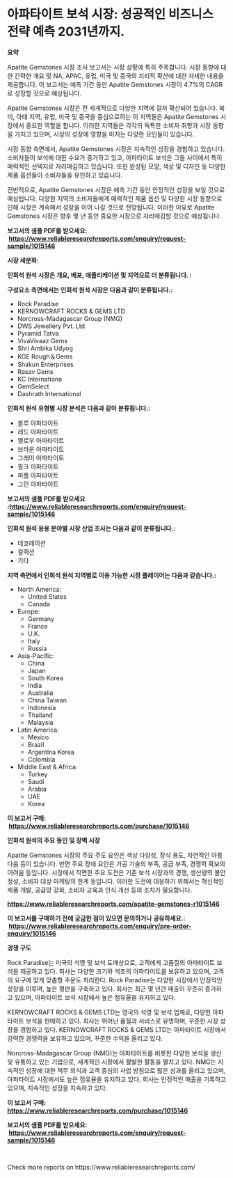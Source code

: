 <p><h1>아파타이트 보석 시장: 성공적인 비즈니스 전략 예측 2031년까지.</h1></p><p><strong>요약</strong></p>
<p><p>Apatite Gemstones 시장 조사 보고서는 시장 상황에 특히 주목합니다. 시장 동향에 대한 간략한 개요 및 NA, APAC, 유럽, 미국 및 중국의 지리적 확산에 대한 자세한 내용을 제공합니다. 이 보고서는 예측 기간 동안 Apatite Gemstones 시장이 4.7%의 CAGR로 성장할 것으로 예상됩니다.</p><p>Apatite Gemstones 시장은 전 세계적으로 다양한 지역에 걸쳐 확산되어 있습니다. 북미, 아태 지역, 유럽, 미국 및 중국을 중심으로하는 이 지역들은 Apatite Gemstones 시장에서 중요한 역할을 합니다. 이러한 지역들은 각각의 독특한 소비자 취향과 시장 동향을 가지고 있으며, 시장의 성장에 영향을 미치는 다양한 요인들이 있습니다.</p><p>시장 동향 측면에서, Apatite Gemstones 시장은 지속적인 성장을 경험하고 있습니다. 소비자들이 보석에 대한 수요가 증가하고 있고, 아파타이트 보석은 그들 사이에서 특히 매력적인 선택지로 자리매김하고 있습니다. 또한 완성된 모양, 색상 및 디자인 등 다양한 제품 옵션들이 소비자들을 유인하고 있습니다.</p><p>전반적으로, Apatite Gemstones 시장은 예측 기간 동안 안정적인 성장을 보일 것으로 예상됩니다. 다양한 지역의 소비자들에게 매력적인 제품 옵션 및 다양한 시장 동향으로 인해 시장은 계속해서 성장을 이어 나갈 것으로 전망됩니다. 이러한 이유로 Apatite Gemstones 시장은 향후 몇 년 동안 중요한 시장으로 자리매김할 것으로 예상됩니다.</p></p>
<p><strong>보고서의 샘플 PDF를 받으세요: &nbsp;<a href="https://www.reliableresearchreports.com/enquiry/request-sample/1015146">https://www.reliableresearchreports.com/enquiry/request-sample/1015146</a></strong></p>
<p><strong>시장 세분화:</strong></p>
<p><strong> 인회석 원석 시장은 개요, 배포, 애플리케이션 및 지역으로 더 분류됩니다. :</strong></p>
<p><strong>구성요소 측면에서는 인회석 원석 시장은 다음과 같이 분류됩니다.:</strong></p>
<p><ul><li>Rock Paradise</li><li>KERNOWCRAFT ROCKS & GEMS LTD</li><li>Norcross-Madagascar Group (NMG)</li><li>DWS Jewellery Pvt. Ltd</li><li>Pyramid Tatva</li><li>VivaVivaaz Gems</li><li>Shri Ambika Udyog</li><li>KGE Rough＆Gems</li><li>Shakun Enterprises</li><li>Rasav Gems</li><li>KC Internationa</li><li>GemSelect</li><li>Dashrath International</li></ul></p>
<p><strong> 인회석 원석 유형별 시장 분석은 다음과 같이 분류됩니다.:</strong></p>
<p><ul><li>블루 아파타이트</li><li>레드 아파타이트</li><li>옐로우 아파타이트</li><li>브라운 아파타이트</li><li>그레이 아파타이트</li><li>핑크 아파타이트</li><li>퍼플 아파타이트</li><li>그린 아파타이트</li></ul></p>
<p><strong>보고서의 샘플 PDF를 받으세요 :<a href="https://www.reliableresearchreports.com/enquiry/request-sample/1015146">https://www.reliableresearchreports.com/enquiry/request-sample/1015146</a></strong></p>
<p><strong> 인회석 원석 응용 분야별 시장 산업 조사는 다음과 같이 분류됩니다.:</strong></p>
<p><ul><li>데코레이션</li><li>컬렉션</li><li>기타</li></ul></p>
<p><strong>지역 측면에서 인회석 원석 지역별로 이용 가능한 시장 플레이어는 다음과 같습니다.:</strong></p>
<p><ul>
    <li>
        North America:
        <ul>
            <li>United States</li>
            <li>Canada</li>
        </ul>
    </li>
    <li>
        Europe:
        <ul>
            <li>Germany</li>
            <li>France</li>
            <li>U.K.</li>
            <li>Italy</li>
            <li>Russia</li>
        </ul>
    </li>
    <li>
        Asia-Pacific:
        <ul>
            <li>China</li>
            <li>Japan</li>
            <li>South Korea</li>
            <li>India</li>
            <li>Australia</li>
            <li>China Taiwan</li>
            <li>Indonesia</li>
            <li>Thailand</li>
            <li>Malaysia</li>
        </ul>
    </li>
    <li>
        Latin America:
        <ul>
            <li>Mexico</li>
            <li>Brazil</li>
            <li>Argentina Korea</li>
            <li>Colombia</li>
        </ul>
    </li>
    <li>
        Middle East & Africa:
        <ul>
            <li>Turkey</li>
            <li>Saudi</li>
            <li>Arabia</li>
            <li>UAE</li>
            <li>Korea</li>
        </ul>
    </li>
    </ul></p>
<p><strong>이 보고서 구매: &nbsp;<a href="https://www.reliableresearchreports.com/purchase/1015146">https://www.reliableresearchreports.com/purchase/1015146</a></strong></p>
<p><strong>인회석 원석의 주요 동인 및 장벽 시장</strong></p>
<p><p>Apatite Gemstones 시장의 주요 주도 요인은 색상 다양성, 장식 용도, 자연적인 아름다움 등이 있습니다. 반면 주요 장애 요인은 가공 기술의 부족, 공급 부족, 경쟁력 확보의 어려움 등입니다. 시장에서 직면한 주요 도전은 기존 보석 시장과의 경쟁, 생산량의 불안정성, 소비자 대상 마케팅의 한계 등입니다. 이러한 도전에 대응하기 위해서는 혁신적인 제품 개발, 공급망 강화, 소비자 교육과 인식 개선 등의 조치가 필요합니다.</p></p>
<p><strong><a href="https://www.reliableresearchreports.com/apatite-gemstones-r1015146">https://www.reliableresearchreports.com/apatite-gemstones-r1015146</a></strong></p>
<p><strong>이 보고서를 구매하기 전에 궁금한 점이 있으면 문의하거나 공유하세요.: &nbsp;<a href="https://www.reliableresearchreports.com/enquiry/pre-order-enquiry/1015146">https://www.reliableresearchreports.com/enquiry/pre-order-enquiry/1015146</a></strong></p>
<p><strong>경쟁 구도</strong></p>
<p><p>Rock Paradise는 미국의 석영 및 보석 도매상으로, 고객에게 고품질의 아파타이트 보석을 제공하고 있다. 회사는 다양한 크기와 색조의 아파타이트를 보유하고 있으며, 고객의 요구에 맞게 맞춤형 주문도 처리한다. Rock Paradise는 다양한 시장에서 안정적인 성장을 이루며, 높은 평판을 구축하고 있다. 회사는 최근 몇 년간 매출이 꾸준히 증가하고 있으며, 아파타이트 보석 시장에서 높은 점유율을 유지하고 있다.</p><p>KERNOWCRAFT ROCKS & GEMS LTD는 영국의 석영 및 보석 업체로, 다양한 아파타이트 보석을 판매하고 있다. 회사는 뛰어난 품질과 서비스로 유명하며, 꾸준한 시장 성장을 경험하고 있다. KERNOWCRAFT ROCKS & GEMS LTD는 아파타이트 시장에서 강력한 경쟁력을 보유하고 있으며, 꾸준한 수익을 올리고 있다.</p><p>Norcross-Madagascar Group (NMG)는 아파타이트를 비롯한 다양한 보석을 생산 및 유통하고 있는 기업으로, 세계적인 시장에서 활발한 활동을 펼치고 있다. NMG는 지속적인 성장에 대한 책무 의식과 고객 중심의 사업 방침으로 많은 성과를 올리고 있으며, 아파타이트 시장에서도 높은 점유율을 유지하고 있다. 회사는 안정적인 매출을 기록하고 있으며, 지속적인 성장을 지속하고 있다.</p></p>
<p><strong>이 보고서 구매: &nbsp; <a href="https://www.reliableresearchreports.com/purchase/1015146">https://www.reliableresearchreports.com/purchase/1015146</a></strong></p>
<p><strong>보고서의 샘플 PDF를 받으세요: &nbsp;<a href="https://www.reliableresearchreports.com/enquiry/request-sample/1015146">https://www.reliableresearchreports.com/enquiry/request-sample/1015146</a></strong><strong></strong></p>
<p>&nbsp;</p>
<p>Check more reports on https://www.reliableresearchreports.com/</p>